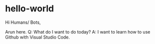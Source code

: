 # hello-world

Hi Humans/ Bots, 

Arun here. 
Q: What do I want to do today? 
A: I want to learn how to use Github with Visual Studio Code. 

